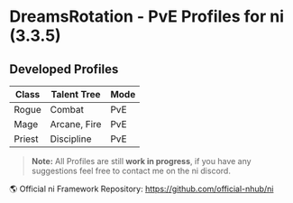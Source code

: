 # DreamsRotation - PvE Profiles for ni (3.3.5)
## Developed Profiles
|Class           |Talent Tree                    |Mode                         |
|----------------|-------------------------------|-----------------------------|
|Rogue           |Combat                         |PvE                          |
|Mage            |Arcane, Fire                   |PvE                          |
|Priest          |Discipline                     |PvE                          |




> **Note:** All Profiles are still **work in progress**, if you have any suggestions feel free to contact me on the ni discord.
> 
:earth_americas: Official ni Framework Repository: https://github.com/official-nhub/ni
